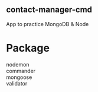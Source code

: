 ## contact-manager-cmd
App to practice MongoDB &amp; Node <br/>

# Package
nodemon <br />
commander <br />
mongoose <br />
validator <br />
